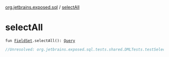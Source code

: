 [org.jetbrains.exposed.sql](index.md) / [selectAll](.)

# selectAll

`fun `[`FieldSet`](-field-set/index.md)`.selectAll(): `[`Query`](-query/index.md)

``` kotlin
//Unresolved: org.jetbrains.exposed.sql.tests.shared.DMLTests.testSelectDistinct
```

